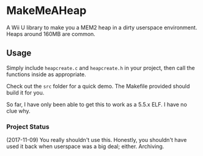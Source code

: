 # MakeMeAHeap
A Wii U library to make you a MEM2 heap in a dirty userspace environment. Heaps around 160MB are common.

## Usage
Simply include `heapcreate.c` and `heapcreate.h` in your project, then call the functions inside as appropriate.

Check out the `src` folder for a quick demo. The Makefile provided should build it for you.

So far, I have only been able to get this to work as a 5.5.x ELF. I have no clue why.

### Project Status
(2017-11-09) You really shouldn't use this. Honestly, you shouldn't have used it back when userspace was a big deal; either. Archiving.
